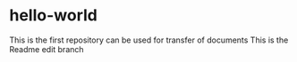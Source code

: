 # hello-world
This is the first repository can be used for transfer of documents
This is the Readme edit branch